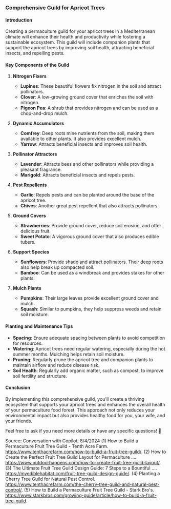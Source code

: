 
### Comprehensive Guild for Apricot Trees

#### Introduction
Creating a permaculture guild for your apricot trees in a Mediterranean climate will enhance their health and productivity while fostering a sustainable ecosystem. This guild will include companion plants that support the apricot trees by improving soil health, attracting beneficial insects, and repelling pests.

#### Key Components of the Guild

1. **Nitrogen Fixers**
   - **Lupines**: These beautiful flowers fix nitrogen in the soil and attract pollinators.
   - **Clover**: A low-growing ground cover that enriches the soil with nitrogen.
   - **Pigeon Pea**: A shrub that provides nitrogen and can be used as a chop-and-drop mulch.

2. **Dynamic Accumulators**
   - **Comfrey**: Deep roots mine nutrients from the soil, making them available to other plants. It also provides excellent mulch.
   - **Yarrow**: Attracts beneficial insects and improves soil health.

3. **Pollinator Attractors**
   - **Lavender**: Attracts bees and other pollinators while providing a pleasant fragrance.
   - **Marigold**: Attracts beneficial insects and repels pests.

4. **Pest Repellents**
   - **Garlic**: Repels pests and can be planted around the base of the apricot tree.
   - **Chives**: Another great pest repellent that also attracts pollinators.

5. **Ground Covers**
   - **Strawberries**: Provide ground cover, reduce soil erosion, and offer delicious fruit.
   - **Sweet Potato**: A vigorous ground cover that also produces edible tubers.

6. **Support Species**
   - **Sunflowers**: Provide shade and attract pollinators. Their deep roots also help break up compacted soil.
   - **Bamboo**: Can be used as a windbreak and provides stakes for other plants.

7. **Mulch Plants**
   - **Pumpkins**: Their large leaves provide excellent ground cover and mulch.
   - **Squash**: Similar to pumpkins, they help suppress weeds and retain soil moisture.

#### Planting and Maintenance Tips

- **Spacing**: Ensure adequate spacing between plants to avoid competition for resources.
- **Watering**: Apricot trees need regular watering, especially during the hot summer months. Mulching helps retain soil moisture.
- **Pruning**: Regularly prune the apricot tree and companion plants to maintain airflow and reduce disease risk.
- **Soil Health**: Regularly add organic matter, such as compost, to improve soil fertility and structure.

#### Conclusion
By implementing this comprehensive guild, you'll create a thriving ecosystem that supports your apricot trees and enhances the overall health of your permaculture food forest. This approach not only reduces your environmental impact but also provides healthy food for you, your wife, and your friends.

Feel free to ask if you need more details or have any specific questions! 🌿

Source: Conversation with Copilot, 8/4/2024
(1) How to Build a Permaculture Fruit Tree Guild - Tenth Acre Farm. https://www.tenthacrefarm.com/how-to-build-a-fruit-tree-guild/.
(2) How to Create the Perfect Fruit Tree Guild Layout for Permaculture .... https://www.outdoorhappens.com/how-to-create-fruit-tree-guild-layout/.
(3) The Ultimate Fruit Tree Guild Design Guide: 7 Steps to a Bountiful .... https://myediblehabitat.com/fruit-tree-guild-design-guide/.
(4) Planting a Cherry Tree Guild for Natural Pest Control. https://www.tenthacrefarm.com/the-cherry-tree-guild-and-natural-pest-control/.
(5) How to Build a Permaculture Fruit Tree Guild - Stark Bro's. https://www.starkbros.com/growing-guide/article/how-to-build-a-fruit-tree-guild.